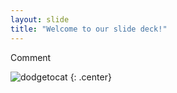 ```yaml
---
layout: slide
title: "Welcome to our slide deck!"
---
```


Comment

![dodgetocat](https://octodex.github.com/images/dodgetocat_v2.png)
{: .center}
